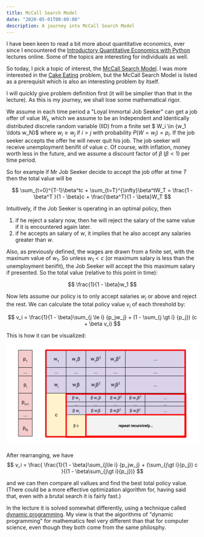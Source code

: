 ```yaml
---
title: McCall Search Model
date: "2020-05-01T00:00:00"
description: A journey into McCall Search Model
---
```


I have been keen to read a bit more about quantitative economics,
ever since I encountered the
[Introductory Quantitative Economics with Python](https://python-intro.quantecon.org/) lectures online.
Some of the topics are interesting for individuals as well.

So today, I pick a topic of interest, the [McCall Search Model](https://python-intro.quantecon.org/mccall_model.html).  I was more interested in the [Cake Eating](https://python-intro.quantecon.org/cake_eating_problem.html) problem, but the McCall Search Model is listed as a prerequisit which is also an interesting problem by itself.


I will quickly give problem definition first (it will be simplier than that in the lecture). As this is my journey, we shall lose some mathematical rigor.

We assume in each time period a "Loyal Immortal Job Seeker" can get a job offer of value $W_t$, which we assume to be an Independent and Identically distributed discrete random variable (IID) from a finite set $ W_i \in \{w_1 \ldots w_N\}$ where $w_i \ge w_j$ if $i > j$ with probability $P(W=w_i) = p_i$.  If the job seeker accepts the offer he will never quit his job.  The job seeker will receive unemployment benifit of value $c$.  Of course, with inflation, money worth less in the future, and we assume a discount factor of $\beta$ ($\beta < 1$) per time period.

So for example if Mr Job Seeker decide to accept the job offer at time $T$ then the total value will be

$$
    \sum_{t=0}^{T-1}\beta^tc + \sum_{t=T}^{\infty}\beta^tW_T =
         \frac{1 - \beta^T }{1 - \beta}c + \frac{\beta^T}{1 - \beta}W_T
$$

Intuitively, if the Job Seeker is operating in an optimal policy, then

1.  if he reject a salary now, then he will reject the salary of the same value if it is encountered again later.
2.  if he accepts an salary of $w$, it implies that he also accept any salaries greater than $w$.

Also, as previously defined, the wages are drawn from a finite set, with the maxinum value of $w_1$.   So unless $w_1 < c$ (or maximum salary is less than the unemployment benifit), the Job Seeker will accept the this maximum salary if presented.   So the total value (relative to this point in time):

$$
\frac{1}{1 - \beta}w_1
$$

Now lets assume our policy is to only accept salaries $w_i$ or above and reject the rest.  We can calculate the total policy value $v_i$ of each threshold by:

$$
v_i =  \frac{1}{1 - \beta}\sum_{j \le i} {p_jw_j} + (1 - \sum_{j \gt i} {p_j}) (c + \beta v_i)
$$

This is how it can be visualized:
![Problem Visualization](mccall_visualization.svg)


After rearranging, we have
$$
 v_i
=  \frac{
    \frac{1}{1 - \beta}\sum_{j\le i} {p_jw_j} + (\sum_{j\gt i}{p_j}) c
}{(1 - \beta\sum_{j\gt i}{p_j})}
$$


and we can then compare all vallues and find the best total policy value.  (There could be a more effective optimization algorithm for, having said that, even with a brutal search it is fairly fast.)


In the lecture it is solved somewhat differently, using a technique called [dynamic programming](https://en.wikipedia.org/wiki/Dynamic_programming).
My view is that the algorithms of "dynamic programming" for mathematics feel very different than that for computer science, even though they both come from the same philosphy.